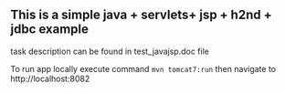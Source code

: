 ## This is a simple java + servlets+ jsp + h2nd + jdbc example

task description can be found in test_javajsp.doc file

To run app locally execute command `mvn tomcat7:run` then navigate to http://localhost:8082
